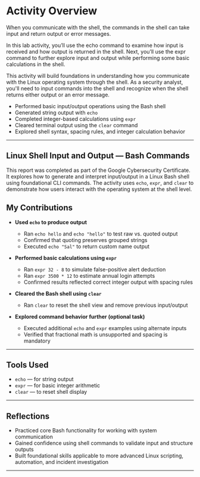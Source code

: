 # Activity Overview

When you communicate with the shell, the commands in the shell can take input and return output or error messages.

In this lab activity, you’ll use the echo command to examine how input is received and how output is returned in the shell. Next, you’ll use the expr command to further explore input and output while performing some basic calculations in the shell.

This activity will build foundations in understanding how you communicate with the Linux operating system through the shell. As a security analyst, you'll need to input commands into the shell and recognize when the shell returns either output or an error message.

- Performed basic input/output operations using the Bash shell
- Generated string output with `echo`
- Completed integer-based calculations using `expr`
- Cleared terminal output using the `clear` command
- Explored shell syntax, spacing rules, and integer calculation behavior

---

## Linux Shell Input and Output — Bash Commands

This report was completed as part of the Google Cybersecurity Certificate. It explores how to generate and interpret input/output in a Linux Bash shell using foundational CLI commands. The activity uses `echo`, `expr`, and `clear` to demonstrate how users interact with the operating system at the shell level.

## My Contributions

- **Used `echo` to produce output**
  - Ran `echo hello` and `echo "hello"` to test raw vs. quoted output
  - Confirmed that quoting preserves grouped strings
  - Executed `echo "Sal"` to return custom name output

- **Performed basic calculations using `expr`**
  - Ran `expr 32 - 8` to simulate false-positive alert deduction
  - Ran `expr 3500 * 12` to estimate annual login attempts
  - Confirmed results reflected correct integer output with spacing rules

- **Cleared the Bash shell using `clear`**
  - Ran `clear` to reset the shell view and remove previous input/output

- **Explored command behavior further (optional task)**
  - Executed additional `echo` and `expr` examples using alternate inputs
  - Verified that fractional math is unsupported and spacing is mandatory

---

## Tools Used

- `echo` — for string output
- `expr` — for basic integer arithmetic
- `clear` — to reset shell display

---

## Reflections

- Practiced core Bash functionality for working with system communication
- Gained confidence using shell commands to validate input and structure outputs
- Built foundational skills applicable to more advanced Linux scripting, automation, and incident investigation

---
